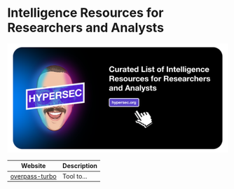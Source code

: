 # Intelligence Resources for Researchers and Analysts

<img src="https://github.com/hypersec/intel-resources/blob/main/GitHubHeader.png">

| Website  | Description                                                        |
| -------------------------------------------------------------------------------------------------------- | ------------------------------------------------------------------ |
| [overpass-turbo](https://overpass-turbo.eu/) | Tool to...                                                               |
